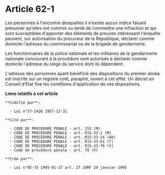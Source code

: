 # Article 62-1

Les personnes à l'encontre desquelles il n'existe aucun indice faisant présumer qu'elles ont commis ou tenté de commettre une
infraction et qui sont susceptibles d'apporter des éléments de preuves intéressant l'enquête peuvent, sur autorisation du
procureur de la République, déclarer comme domicile l'adresse du commissariat ou de la brigade de gendarmerie.

Les fonctionnaires de la police nationale et les militaires de la gendarmerie nationale concourant à la procédure sont
autorisés à déclarer comme domicile l'adresse du siège du service dont ils dépendent.

L'adresse des personnes ayant bénéficié des dispositions du premier alinéa est inscrite sur un registre coté, paraphé, ouvert
à cet effet. Un décret en Conseil d'Etat fixe les conditions d'application de ces dispositions.

**Liens relatifs à cet article**

	**Codifié par**:

	  - Loi n°57-1426 1957-12-31

	**Cité par**:

	  - CODE DE PROCEDURE PENALE - art. 153 (M)
	  - CODE DE PROCEDURE PENALE - art. R15-33-1 (M)
	  - CODE DE PROCEDURE PENALE - art. R15-33-24 (Ab)
	  - CODE DE PROCEDURE PENALE - art. R15-33-61 (T)
	  - CODE DE PROCEDURE PENALE - art. R15-33-76 (V)
	  - Code de procédure pénale - art. 78 (V)

	**Créé par**:

	  - Loi n°95-73 1995-01-27 art. 27 JORF 24 janvier 1995
